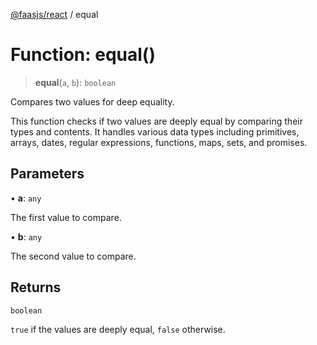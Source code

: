 [@faasjs/react](../README.md) / equal

# Function: equal()

> **equal**(`a`, `b`): `boolean`

Compares two values for deep equality.

This function checks if two values are deeply equal by comparing their types and contents.
It handles various data types including primitives, arrays, dates, regular expressions, functions,
maps, sets, and promises.

## Parameters

• **a**: `any`

The first value to compare.

• **b**: `any`

The second value to compare.

## Returns

`boolean`

`true` if the values are deeply equal, `false` otherwise.
